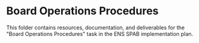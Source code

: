 # Board Operations Procedures

This folder contains resources, documentation, and deliverables for the "Board Operations Procedures" task in the ENS SPAB implementation plan.

